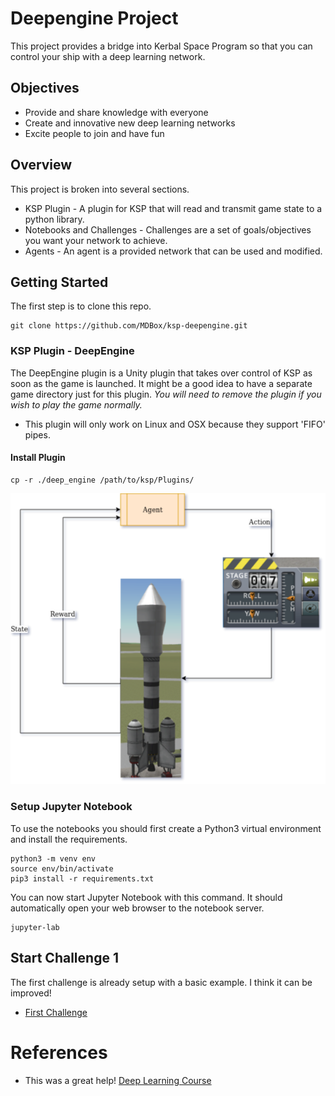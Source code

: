 # Deepengine Project
This project provides a bridge into Kerbal Space Program so that you can control your ship with a deep learning network.

## Objectives
* Provide and share knowledge with everyone
* Create and innovative new deep learning networks
* Excite people to join and have fun


## Overview
This project is broken into several sections.

* KSP Plugin - A plugin for KSP that will read and transmit game state to a python library.
* Notebooks and Challenges - Challenges are a set of goals/objectives you want your network to achieve.
* Agents - An agent is a provided network that can be used and modified.

## Getting Started
The first step is to clone this repo.

```
git clone https://github.com/MDBox/ksp-deepengine.git
```

### KSP Plugin - DeepEngine
The DeepEngine plugin is a Unity plugin that takes over control of KSP as soon as the game is launched. It might be a good idea to have a separate game directory just for this plugin. *You will need to remove the plugin if you wish to play the game normally.*

* This plugin will only work on Linux and OSX because they support 'FIFO' pipes.  

#### Install Plugin

```
cp -r ./deep_engine /path/to/ksp/Plugins/
```

![Overview Image](images/overview.png)

### Setup Jupyter Notebook
To use the notebooks you should first create a Python3 virtual environment and install the requirements.

```
python3 -m venv env
source env/bin/activate
pip3 install -r requirements.txt
```

You can now start Jupyter Notebook with this command. It should automatically open your web browser to the notebook server.

```
jupyter-lab
```

## Start Challenge 1
The first challenge is already setup with a basic example. I think it can be improved!

* [First Challenge](https://github.com/MDBox/ksp-deepengine/tree/master/challenges/challenge1/Challenge1.ipynb)


# References
* This was a great help! [Deep Learning Course](https://github.com/simoninithomas/Deep_reinforcement_learning_Course)
